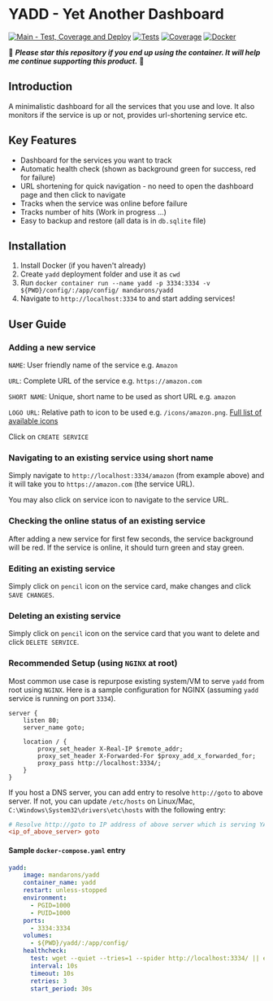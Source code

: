 # YADD - Yet Another Dashboard

[![Main - Test, Coverage and Deploy](https://github.com/mandarons/yadd/actions/workflows/ci-main-test-coverege-deploy.yml/badge.svg?branch=main)](https://github.com/mandarons/yadd/actions/workflows/ci-main-test-coverege-deploy.yml)
[![Tests](https://mandarons.github.io/yadd/badges/tests.svg)](https://mandarons.github.io/yadd/test-results/)
[![Coverage](https://mandarons.github.io/yadd/badges/coverage.svg)](https://mandarons.github.io/yadd/test-coverage/index.html)
[![Docker](https://badgen.net/docker/pulls/mandarons/yadd)](https://hub.docker.com/r/mandarons/yadd)

:love_you_gesture: ***Please star this repository if you end up using the container. It will help me continue supporting this product.*** :pray:

## Introduction

A minimalistic dashboard for all the services that you use and love. It also monitors if the service is up or not, provides url-shortening service etc.

## Key Features
* Dashboard for the services you want to track
* Automatic health check (shown as background green for success, red for failure)
* URL shortening for quick navigation - no need to open the dashboard page and then click to navigate
* Tracks when the service was online before failure
* Tracks number of hits (Work in progress ...)
* Easy to backup and restore (all data is in `db.sqlite` file)
## Installation
1. Install Docker (if you haven't already)
2. Create `yadd` deployment folder and use it as `cwd`
3. Run `docker container run --name yadd -p 3334:3334 -v ${PWD}/config/:/app/config/ mandarons/yadd`
4. Navigate to `http://localhost:3334` to and start adding services!

## User Guide

### Adding a new service
   
   `NAME`: User friendly name of the service e.g. `Amazon`

   `URL`: Complete URL of the service e.g. `https://amazon.com`  
   
   `SHORT NAME`: Unique, short name to be used as short URL e.g. `amazon`
   
   `LOGO URL`: Relative path to icon to be used e.g. `/icons/amazon.png`. [Full list of available icons](https://github.com/mandarons/yadd/tree/main/clients/web/public/icons)
   
   Click on `CREATE SERVICE`

### Navigating to an existing service using short name

Simply navigate to `http://localhost:3334/amazon` (from example above) and it will take you to `https://amazon.com` (the service URL).

You may also click on service icon to navigate to the service URL.

### Checking the online status of an existing service

After adding a new service for first few seconds, the service background will be red. If the service is online, it should turn green and stay green.

### Editing an existing service

Simply click on `pencil` icon on the service card, make changes and click `SAVE CHANGES`.

### Deleting an existing service

Simply click on `pencil` icon on the service card that you want to delete and click `DELETE SERVICE`.

### Recommended Setup (using `NGINX` at root)

Most common use case is repurpose existing system/VM to serve `yadd` from root using `NGINX`. Here is a sample configuration for NGINX (assuming `yadd` service is running on port `3334`).

```nginx
server {
	listen 80;
	server_name goto;
	
	location / {
        proxy_set_header X-Real-IP $remote_addr;
        proxy_set_header X-Forwarded-For $proxy_add_x_forwarded_for;
        proxy_pass http://localhost:3334/;
    }
}
```
If you host a DNS server, you can add entry to resolve `http://goto` to above server. If not, you can update `/etc/hosts` on Linux/Mac, `C:\Windows\System32\drivers\etc\hosts` with the following entry:

```ini
# Resolve http://goto to IP address of above server which is serving YADD from its root 
<ip_of_above_server> goto
```
#### Sample `docker-compose.yaml` entry 

```yaml
yadd:
    image: mandarons/yadd
    container_name: yadd
    restart: unless-stopped
    environment:
      - PGID=1000
      - PUID=1000
    ports:
      - 3334:3334
    volumes:
      - ${PWD}/yadd/:/app/config/
    healthcheck:
      test: wget --quiet --tries=1 --spider http://localhost:3334/ || exit 1
      interval: 10s
      timeout: 10s
      retries: 3
      start_period: 30s
```
